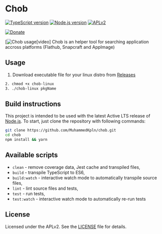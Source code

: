 # Chob

[![TypeScript version][ts-badge]][typescript-34]
[![Node.js version][nodejs-badge]][nodejs]
[![APLv2][license-badge]][LICENSE]

[![Donate][donate-badge]][donate]

[![Chob usage][usageVideo][video]
Chob is an helper tool for searching application accross platforms (Flathub, Snapcraft and AppImage)

## Usage

1. Download executable file for your linux distro from [Releases][release]

```sh
2. chmod +x chob-linux
3. ./chob-linux pkgName
```

## Build instructions

This project is intended to be used with the latest Active LTS release of [Node.js][nodejs]. To start, just clone the repository with following commands:

```sh
git clone https://github.com/MuhammedKpln/chob.git
cd chob
npm install && yarn
```
## Available scripts

+ `clean` - remove coverage data, Jest cache and transpiled files,
+ `build` - transpile TypeScript to ES6,
+ `build:watch` - interactive watch mode to automatically transpile source files,
+ `lint` - lint source files and tests,
+ `test` - run tests,
+ `test:watch` - interactive watch mode to automatically re-run tests


## License
Licensed under the APLv2. See the [LICENSE](https://github.com/jsynowiec/node-typescript-boilerplate/blob/master/LICENSE) file for details.

[ts-badge]: https://img.shields.io/badge/TypeScript-3.4-blue.svg
[nodejs-badge]: https://img.shields.io/badge/Node.js->=%2010.13-blue.svg
[nodejs]: https://nodejs.org/dist/latest-v10.x/docs/api/
[travis-badge]: https://travis-ci.org/jsynowiec/node-typescript-boilerplate.svg?branch=master
[typescript]: https://www.typescriptlang.org/
[typescript-34]: https://www.typescriptlang.org/docs/handbook/release-notes/typescript-3-4.html
[license-badge]: https://img.shields.io/badge/license-APLv2-blue.svg
[license]: https://github.com/MuhammedKpln/chob/blob/master/LICENSE

[donate-badge]: https://img.shields.io/badge/☕-buy%20me%20a%20coffee-46b798.svg
[donate]: https://www.buymeacoffee.com/muhammedkpln
[jest]: https://facebook.github.io/jest/
[tslint]: https://palantir.github.io/tslint/
[tslint-microsoft-contrib]: https://github.com/Microsoft/tslint-microsoft-contrib
[prettier]: https://prettier.io
[release]: https://github.com/MuhammedKpln/chob/releases
[usageVideo]: https://imgur.com/aZaSo7T.gif

